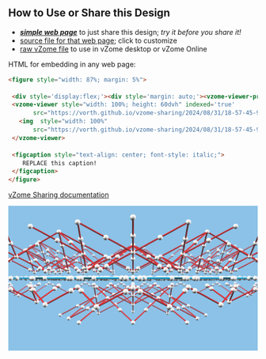 
## How to Use or Share this Design

 - [***simple web page***](<https://vorth.github.io/vzome-sharing/2024/08/31/18-57-45-991Z-Ulrich-Reitebuch-Penrose-Tiling-with-Ammann-Bars/>) to just share this design; *try it before you share it!*
 - [source file for that web page](<https://github.com/vorth/vzome-sharing/edit/main/2024/08/31/18-57-45-991Z-Ulrich-Reitebuch-Penrose-Tiling-with-Ammann-Bars/index.md>); click to customize
 - [raw vZome file](<https://raw.githubusercontent.com/vorth/vzome-sharing/main/2024/08/31/18-57-45-991Z-Ulrich-Reitebuch-Penrose-Tiling-with-Ammann-Bars/Ulrich-Reitebuch-Penrose-Tiling-with-Ammann-Bars.vZome>) to use in vZome desktop or vZome Online
 
 HTML for embedding in any web page:
 ```html
<figure style="width: 87%; margin: 5%">
  
  <div style='display:flex;'><div style='margin: auto;'><vzome-viewer-previous load-camera='true' label='prev step'></vzome-viewer-previous><vzome-viewer-next load-camera='true' label='next step'></vzome-viewer-next></div></div>
  <vzome-viewer style="width: 100%; height: 60dvh" indexed='true'
        src="https://vorth.github.io/vzome-sharing/2024/08/31/18-57-45-991Z-Ulrich-Reitebuch-Penrose-Tiling-with-Ammann-Bars/Ulrich-Reitebuch-Penrose-Tiling-with-Ammann-Bars.vZome" >
    <img  style="width: 100%"
        src="https://vorth.github.io/vzome-sharing/2024/08/31/18-57-45-991Z-Ulrich-Reitebuch-Penrose-Tiling-with-Ammann-Bars/Ulrich-Reitebuch-Penrose-Tiling-with-Ammann-Bars.png" >
  </vzome-viewer>

  <figcaption style="text-align: center; font-style: italic;">
     REPLACE this caption!
  </figcaption>
</figure>

 ```

[vZome Sharing documentation](https://vzome.github.io/vzome/sharing.html#how-it-works)

![Image](<Ulrich-Reitebuch-Penrose-Tiling-with-Ammann-Bars.png>)

